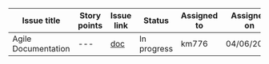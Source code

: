 | Issue title | Story points | Issue link | Status | Assigned to | Assigned on | Completed on | Category | Status notes |
| --- | --- | --- | --- | --- | --- | --- | --- | --- | 
| Agile Documentation | --- | [doc](https://github.com/NJIT-WIS/project-2-tier-1-company/issues/9) | In progress | km776 | 04/06/2023 | --- | Documentation | --- | 
